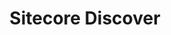 ---
solution: ['commerce']
product: ['discover']
title: 'Sitecore Discover'
description: "From search to sale, Discover helps you create relevant experiences that drive conversions."
partials: ['solution/commerce/discover']
sitecoreCommunityQuestions: true
sitecoreCommunityQuestionsCategory: ['searchAndMerchandizing']
---